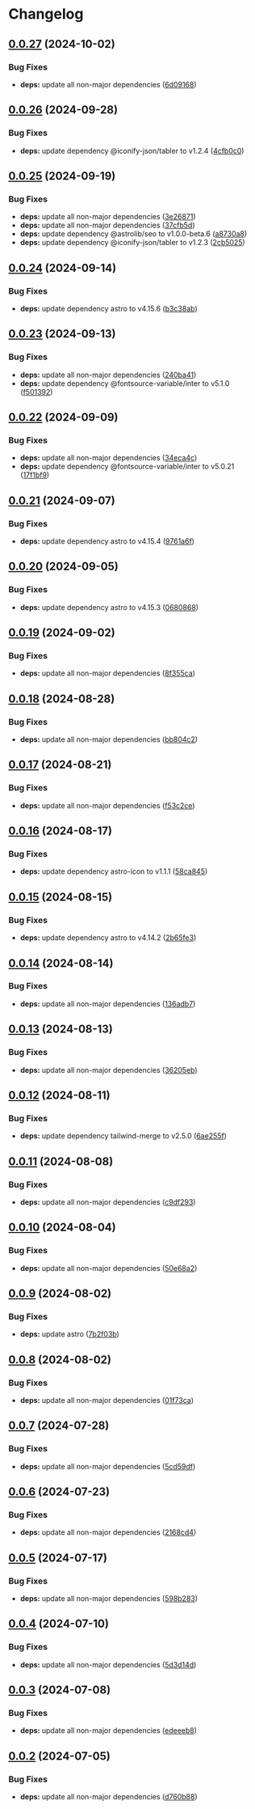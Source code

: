 # Changelog

## [0.0.27](https://github.com/ShoGinn/k2aerospace.org/compare/v0.0.26...v0.0.27) (2024-10-02)


### Bug Fixes

* **deps:** update all non-major dependencies ([6d09168](https://github.com/ShoGinn/k2aerospace.org/commit/6d09168327d33835692d6742bd8af3aa137d7efe))

## [0.0.26](https://github.com/ShoGinn/k2aerospace.org/compare/v0.0.25...v0.0.26) (2024-09-28)


### Bug Fixes

* **deps:** update dependency @iconify-json/tabler to v1.2.4 ([4cfb0c0](https://github.com/ShoGinn/k2aerospace.org/commit/4cfb0c0244af6688a4313431db9eae52aad9fe11))

## [0.0.25](https://github.com/ShoGinn/k2aerospace.org/compare/v0.0.24...v0.0.25) (2024-09-19)


### Bug Fixes

* **deps:** update all non-major dependencies ([3e26871](https://github.com/ShoGinn/k2aerospace.org/commit/3e268711e1e46324e2afc0efb15b9a086e0fe9dd))
* **deps:** update all non-major dependencies ([37cfb5d](https://github.com/ShoGinn/k2aerospace.org/commit/37cfb5d43110537c5293453490bdfc7321ae4385))
* **deps:** update dependency @astrolib/seo to v1.0.0-beta.6 ([a8730a8](https://github.com/ShoGinn/k2aerospace.org/commit/a8730a871ad55aef27e8e9b8739434163786286d))
* **deps:** update dependency @iconify-json/tabler to v1.2.3 ([2cb5025](https://github.com/ShoGinn/k2aerospace.org/commit/2cb502522112c9263acfa3c6e9ea4ce80dd3f9e6))

## [0.0.24](https://github.com/ShoGinn/k2aerospace.org/compare/v0.0.23...v0.0.24) (2024-09-14)


### Bug Fixes

* **deps:** update dependency astro to v4.15.6 ([b3c38ab](https://github.com/ShoGinn/k2aerospace.org/commit/b3c38ab47770fd8278d9869870c6ec015cfc3a4d))

## [0.0.23](https://github.com/ShoGinn/k2aerospace.org/compare/v0.0.22...v0.0.23) (2024-09-13)


### Bug Fixes

* **deps:** update all non-major dependencies ([240ba41](https://github.com/ShoGinn/k2aerospace.org/commit/240ba416e3de3f585d5639562c6b5544c2eb681f))
* **deps:** update dependency @fontsource-variable/inter to v5.1.0 ([f501392](https://github.com/ShoGinn/k2aerospace.org/commit/f50139274f1bd56b7115aa858a406cac50f5b427))

## [0.0.22](https://github.com/ShoGinn/k2aerospace.org/compare/v0.0.21...v0.0.22) (2024-09-09)


### Bug Fixes

* **deps:** update all non-major dependencies ([34eca4c](https://github.com/ShoGinn/k2aerospace.org/commit/34eca4c81b56f60fa669f404a4ad73a92d824c22))
* **deps:** update dependency @fontsource-variable/inter to v5.0.21 ([17f1bf9](https://github.com/ShoGinn/k2aerospace.org/commit/17f1bf9065eb611bdbf4205116f06853612ece63))

## [0.0.21](https://github.com/ShoGinn/k2aerospace.org/compare/v0.0.20...v0.0.21) (2024-09-07)


### Bug Fixes

* **deps:** update dependency astro to v4.15.4 ([9761a6f](https://github.com/ShoGinn/k2aerospace.org/commit/9761a6f8b57ec42afc53608731a2cd79fd8ec7c0))

## [0.0.20](https://github.com/ShoGinn/k2aerospace.org/compare/v0.0.19...v0.0.20) (2024-09-05)


### Bug Fixes

* **deps:** update dependency astro to v4.15.3 ([0680868](https://github.com/ShoGinn/k2aerospace.org/commit/0680868253a428f566a114f89a967303529ed32a))

## [0.0.19](https://github.com/ShoGinn/k2aerospace.org/compare/v0.0.18...v0.0.19) (2024-09-02)


### Bug Fixes

* **deps:** update all non-major dependencies ([8f355ca](https://github.com/ShoGinn/k2aerospace.org/commit/8f355ca65704938923ac1023149f46e8d87170c0))

## [0.0.18](https://github.com/ShoGinn/k2aerospace.org/compare/v0.0.17...v0.0.18) (2024-08-28)


### Bug Fixes

* **deps:** update all non-major dependencies ([bb804c2](https://github.com/ShoGinn/k2aerospace.org/commit/bb804c2dfb2b45db6c59e291f87f653d712555ce))

## [0.0.17](https://github.com/ShoGinn/k2aerospace.org/compare/v0.0.16...v0.0.17) (2024-08-21)


### Bug Fixes

* **deps:** update all non-major dependencies ([f53c2ce](https://github.com/ShoGinn/k2aerospace.org/commit/f53c2ceae9d1c6f804a1d2ba294db97a519801ee))

## [0.0.16](https://github.com/ShoGinn/k2aerospace.org/compare/v0.0.15...v0.0.16) (2024-08-17)


### Bug Fixes

* **deps:** update dependency astro-icon to v1.1.1 ([58ca845](https://github.com/ShoGinn/k2aerospace.org/commit/58ca845e7ab994cbc79732eff3bebd75fcd8b9cc))

## [0.0.15](https://github.com/ShoGinn/k2aerospace.org/compare/v0.0.14...v0.0.15) (2024-08-15)


### Bug Fixes

* **deps:** update dependency astro to v4.14.2 ([2b65fe3](https://github.com/ShoGinn/k2aerospace.org/commit/2b65fe383adf13d06f4fb70f41b85e6bfefa0afb))

## [0.0.14](https://github.com/ShoGinn/k2aerospace.org/compare/v0.0.13...v0.0.14) (2024-08-14)


### Bug Fixes

* **deps:** update all non-major dependencies ([136adb7](https://github.com/ShoGinn/k2aerospace.org/commit/136adb7181cf77839f8a44ec834b8276007c3cc8))

## [0.0.13](https://github.com/ShoGinn/k2aerospace.org/compare/v0.0.12...v0.0.13) (2024-08-13)


### Bug Fixes

* **deps:** update all non-major dependencies ([36205eb](https://github.com/ShoGinn/k2aerospace.org/commit/36205eb24f6c5906b188b523a8c99f426c1abd72))

## [0.0.12](https://github.com/ShoGinn/k2aerospace.org/compare/v0.0.11...v0.0.12) (2024-08-11)


### Bug Fixes

* **deps:** update dependency tailwind-merge to v2.5.0 ([6ae255f](https://github.com/ShoGinn/k2aerospace.org/commit/6ae255f98010a8e4f59d900f47913ea53fb50ab4))

## [0.0.11](https://github.com/ShoGinn/k2aerospace.org/compare/v0.0.10...v0.0.11) (2024-08-08)


### Bug Fixes

* **deps:** update all non-major dependencies ([c9df293](https://github.com/ShoGinn/k2aerospace.org/commit/c9df29369cc6679fead96eaa80b8bfd2941ce192))

## [0.0.10](https://github.com/ShoGinn/k2aerospace.org/compare/v0.0.9...v0.0.10) (2024-08-04)


### Bug Fixes

* **deps:** update all non-major dependencies ([50e68a2](https://github.com/ShoGinn/k2aerospace.org/commit/50e68a218941b44184cd42b6cb401631537d17ed))

## [0.0.9](https://github.com/ShoGinn/k2aerospace.org/compare/v0.0.8...v0.0.9) (2024-08-02)


### Bug Fixes

* **deps:** update astro ([7b2f03b](https://github.com/ShoGinn/k2aerospace.org/commit/7b2f03bf00c17d0af71f9ef8845d4aa359744e0e))

## [0.0.8](https://github.com/ShoGinn/k2aerospace.org/compare/v0.0.7...v0.0.8) (2024-08-02)

### Bug Fixes

- **deps:** update all non-major dependencies ([01f73ca](https://github.com/ShoGinn/k2aerospace.org/commit/01f73cae9819f677862ac583ba99bd7e5dece4da))

## [0.0.7](https://github.com/ShoGinn/k2aerospace.org/compare/v0.0.6...v0.0.7) (2024-07-28)

### Bug Fixes

- **deps:** update all non-major dependencies ([5cd59df](https://github.com/ShoGinn/k2aerospace.org/commit/5cd59dfd9c0a2c98fa2c79002be8b25c808aa79f))

## [0.0.6](https://github.com/ShoGinn/k2aerospace.org/compare/v0.0.5...v0.0.6) (2024-07-23)

### Bug Fixes

- **deps:** update all non-major dependencies ([2168cd4](https://github.com/ShoGinn/k2aerospace.org/commit/2168cd40457b7bb593fb4760a7c001833ae308fd))

## [0.0.5](https://github.com/ShoGinn/k2aerospace.org/compare/v0.0.4...v0.0.5) (2024-07-17)

### Bug Fixes

- **deps:** update all non-major dependencies ([598b283](https://github.com/ShoGinn/k2aerospace.org/commit/598b2834ace0f54466f61a42f8ebce34592754a9))

## [0.0.4](https://github.com/ShoGinn/k2aerospace.org/compare/v0.0.3...v0.0.4) (2024-07-10)

### Bug Fixes

- **deps:** update all non-major dependencies ([5d3d14d](https://github.com/ShoGinn/k2aerospace.org/commit/5d3d14d9dd068f16e45195ad14ee53671dd4b5ad))

## [0.0.3](https://github.com/ShoGinn/k2aerospace.org/compare/v0.0.2...v0.0.3) (2024-07-08)

### Bug Fixes

- **deps:** update all non-major dependencies ([edeeeb8](https://github.com/ShoGinn/k2aerospace.org/commit/edeeeb8188bc286f3875df76e51bac7da69b48fd))

## [0.0.2](https://github.com/ShoGinn/k2aerospace.org/compare/v0.0.1...v0.0.2) (2024-07-05)

### Bug Fixes

- **deps:** update all non-major dependencies ([d760b88](https://github.com/ShoGinn/k2aerospace.org/commit/d760b88bc1af31ce8cbaa3fe28fd870791a03af5))
